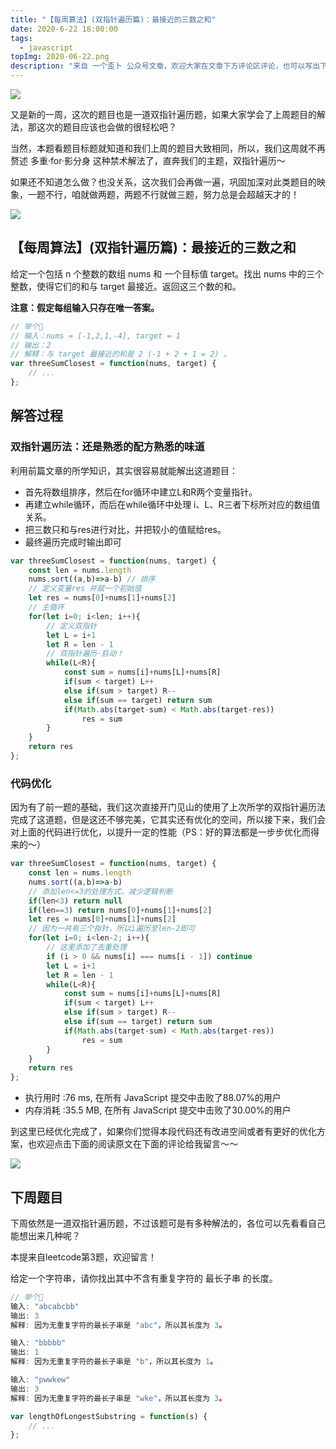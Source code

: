 ```yaml
---
title: "【每周算法】(双指针遍历篇)：最接近的三数之和"
date: 2020-6-22 18:00:00
tags:
  - javascript
topImg: 2020-06-22.png
description: "来自 一个歪卜 公众号文章，欢迎大家在文章下方评论区评论，也可以写出下周题目的解题思路哦～"
---
```

![](https://imgkr.cn-bj.ufileos.com/c9481aef-7992-455a-8a77-cc5862e5c0c7.png)

又是新的一周，这次的题目也是一道双指针遍历题，如果大家学会了上周题目的解法，那这次的题目应该也会做的很轻松吧？

当然，本题看题目标题就知道和我们上周的题目大致相同，所以，我们这周就不再赘述 多重·for·影分身 这种禁术解法了，直奔我们的主题，双指针遍历～

如果还不知道怎么做？也没关系，这次我们会再做一遍，巩固加深对此类题目的映象，一题不行，咱就做两题，两题不行就做三题，努力总是会超越天才的！

![](https://imgkr.cn-bj.ufileos.com/4ce7cf9a-0ce4-4f00-b08d-0cd0cb17df3d.jpeg)

## 【每周算法】(双指针遍历篇)：最接近的三数之和

给定一个包括 n 个整数的数组 nums 和 一个目标值 target。找出 nums 中的三个整数，使得它们的和与 target 最接近。返回这三个数的和。

**注意：假定每组输入只存在唯一答案。**

```JavaScript
// 举个🌰
// 输入：nums = [-1,2,1,-4], target = 1
// 输出：2
// 解释：与 target 最接近的和是 2 (-1 + 2 + 1 = 2) 。
var threeSumClosest = function(nums, target) {
	// ...
};
```

## 解答过程

### 双指针遍历法：还是熟悉的配方熟悉的味道

利用前篇文章的所学知识，其实很容易就能解出这道题目：

- 首先将数组排序，然后在for循环中建立L和R两个变量指针。
- 再建立while循环，而后在while循环中处理 i、L、R三者下标所对应的数组值关系。
- 把三数只和与res进行对比，并把较小的值赋给res。
- 最终遍历完成时输出即可

```JavaScript
var threeSumClosest = function(nums, target) {
	const len = nums.length
	nums.sort((a,b)=>a-b) // 排序
	// 定义变量res 并赋一个初始值
	let res = nums[0]+nums[1]+nums[2]
	// 主循环
	for(let i=0; i<len; i++){
		// 定义双指针
		let L = i+1
		let R = len - 1
		// 双指针遍历·启动！
		while(L<R){
			const sum = nums[i]+nums[L]+nums[R]
			if(sum < target) L++
			else if(sum > target) R--
			else if(sum == target) return sum
			if(Math.abs(target-sum) < Math.abs(target-res))
				res = sum
		}
	}
	return res
};
```

### 代码优化

因为有了前一题的基础，我们这次直接开门见山的使用了上次所学的双指针遍历法完成了这道题，但是这还不够完美，它其实还有优化的空间，所以接下来，我们会对上面的代码进行优化，以提升一定的性能（PS：好的算法都是一步步优化而得来的～）

```JavaScript
var threeSumClosest = function(nums, target) {
	const len = nums.length
	nums.sort((a,b)=>a-b)
	// 添加len<=3的处理方式，减少逻辑判断
	if(len<3) return null
	if(len==3) return nums[0]+nums[1]+nums[2]
	let res = nums[0]+nums[1]+nums[2]
	// 因为一共有三个指针，所以i遍历至len-2即可
	for(let i=0; i<len-2; i++){
		// 这里添加了去重处理
		if (i > 0 && nums[i] === nums[i - 1]) continue
		let L = i+1
		let R = len - 1
		while(L<R){
			const sum = nums[i]+nums[L]+nums[R]
			if(sum < target) L++
			else if(sum > target) R--
			else if(sum == target) return sum
			if(Math.abs(target-sum) < Math.abs(target-res))
				res = sum
		}
	}
	return res
};
```

- 执行用时 :76 ms, 在所有 JavaScript 提交中击败了88.07%的用户
- 内存消耗 :35.5 MB, 在所有 JavaScript 提交中击败了30.00%的用户

到这里已经优化完成了，如果你们觉得本段代码还有改进空间或者有更好的优化方案，也欢迎点击下面的阅读原文在下面的评论给我留言～～

![](https://imgkr.cn-bj.ufileos.com/e9c38534-9c1b-4d58-abc6-ed9a5a6a60e2.jpg)

## 下周题目

下周依然是一道双指针遍历题，不过该题可是有多种解法的，各位可以先看看自己能想出来几种呢？

本提来自leetcode第3题，欢迎留言！

给定一个字符串，请你找出其中不含有重复字符的 最长子串 的长度。

```JavaScript
// 举个🌰
输入: "abcabcbb"
输出: 3 
解释: 因为无重复字符的最长子串是 "abc"，所以其长度为 3。

输入: "bbbbb"
输出: 1
解释: 因为无重复字符的最长子串是 "b"，所以其长度为 1。

输入: "pwwkew"
输出: 3
解释: 因为无重复字符的最长子串是 "wke"，所以其长度为 3。

var lengthOfLongestSubstring = function(s) {
	// ...
};
```